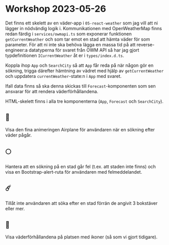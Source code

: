 # Workshop 2023-05-26

Det finns ett skelett av en väder-app i `05-react-weather` som jag vill att ni lägger in nödvändig logik i. Kommunikationen med OpenWeatherMap finns redan färdig i `services/owmapi.ts` som exponerar funktionen `getCurrentWeather` och som tar emot en stad att hämta väder för som parameter. För att ni inte ska behöva lägga en massa tid på att reverse-engineer:a datatyperna för svaret från OWM API så har jag gjort typdefinitionen `ICurrentWeather` åt er i `types/index.d.ts`.

Koppla ihop `App` och `SearchCity` så att `App` får reda på när någon gör en sökning, trigga därefter hämtning av vädret med hjälp av `getCurrentWeather` och uppdatera `currentWeather`-state:n i `App` med svaret.

Ifall data finns så ska denna skickas till `Forecast`-komponenten som sen ansvarar för att rendera väderförhållandena.

HTML-skelett finns i alla tre komponenterna (`App`, `Forecast` och `SearchCity`).

## 🌟

Visa den fina animeringen Airplane för användaren när en sökning efter väder pågår.

## 🌕

Hantera att en sökning på en stad går fel (t.ex. att staden inte finns) och visa en Bootstrap-alert-ruta för användaren med felmeddelandet.

## ☄️

Tillåt inte användaren att söka efter en stad förrän de angivit 3 bokstäver eller mer.

## 🚀

Visa väderförhållandena på platsen med ikoner (så som vi gjort tidigare).
